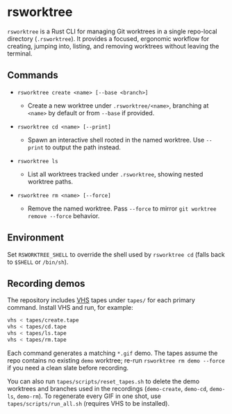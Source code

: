 # rsworktree

`rsworktree` is a Rust CLI for managing Git worktrees in a single repo-local directory (`.rsworktree`). It provides a focused, ergonomic workflow for creating, jumping into, listing, and removing worktrees without leaving the terminal.

## Commands

- `rsworktree create <name> [--base <branch>]`
  - Create a new worktree under `.rsworktree/<name>`, branching at `<name>` by default or from `--base` if provided.

- `rsworktree cd <name> [--print]`
  - Spawn an interactive shell rooted in the named worktree. Use `--print` to output the path instead.

- `rsworktree ls`
  - List all worktrees tracked under `.rsworktree`, showing nested worktree paths.

- `rsworktree rm <name> [--force]`
  - Remove the named worktree. Pass `--force` to mirror `git worktree remove --force` behavior.

## Environment

Set `RSWORKTREE_SHELL` to override the shell used by `rsworktree cd` (falls back to `$SHELL` or `/bin/sh`).

## Recording demos

The repository includes [VHS](https://github.com/charmbracelet/vhs) tapes under `tapes/` for each primary command. Install VHS and run, for example:

```bash
vhs < tapes/create.tape
vhs < tapes/cd.tape
vhs < tapes/ls.tape
vhs < tapes/rm.tape
```

Each command generates a matching `*.gif` demo. The tapes assume the repo contains no existing `demo` worktree; re-run `rsworktree rm demo --force` if you need a clean slate before recording.

You can also run `tapes/scripts/reset_tapes.sh` to delete the demo worktrees and branches used in the recordings (`demo-create`, `demo-cd`, `demo-ls`, `demo-rm`). To regenerate every GIF in one shot, use `tapes/scripts/run_all.sh` (requires VHS to be installed).
